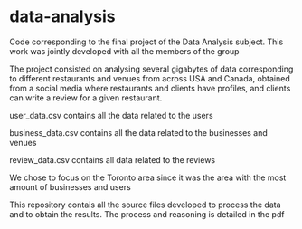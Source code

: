 # data-analysis
Code corresponding to the final project of the Data Analysis subject. This work was jointly developed with all the members of the group

The project consisted on analysing several gigabytes of data corresponding to different restaurants and venues from across USA and Canada, obtained from a social media where 
restaurants and clients have profiles, and clients can write a review for a given restaurant.

user_data.csv contains all the data related to the users

business_data.csv contains all the data related to the businesses and venues

review_data.csv contains all data related to the reviews

We chose to focus on the Toronto area since it was the area with the most amount of businesses and users


This repository contais all the source files developed to process the data and to obtain the results. The process and reasoning is detailed in the pdf
